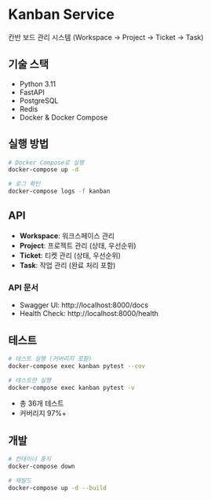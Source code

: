 # Kanban Service

칸반 보드 관리 시스템 (Workspace → Project → Ticket → Task)

## 기술 스택

- Python 3.11
- FastAPI
- PostgreSQL
- Redis
- Docker & Docker Compose

## 실행 방법

```bash
# Docker Compose로 실행
docker-compose up -d

# 로그 확인
docker-compose logs -f kanban
```

## API

- **Workspace**: 워크스페이스 관리
- **Project**: 프로젝트 관리 (상태, 우선순위)
- **Ticket**: 티켓 관리 (상태, 우선순위)
- **Task**: 작업 관리 (완료 처리 포함)

### API 문서
- Swagger UI: http://localhost:8000/docs
- Health Check: http://localhost:8000/health

## 테스트

```bash
# 테스트 실행 (커버리지 포함)
docker-compose exec kanban pytest --cov

# 테스트만 실행
docker-compose exec kanban pytest -v
```

- 총 36개 테스트
- 커버리지 97%+

## 개발

```bash
# 컨테이너 중지
docker-compose down

# 재빌드
docker-compose up -d --build
```
